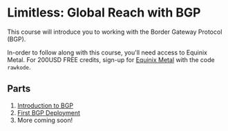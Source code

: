 # Limitless: Global Reach with BGP

This course will introduce you to working with the Border Gateway Protocol (BGP).

In-order to follow along with this course, you'll need access to Equinix Metal. For 200USD FREE credits, sign-up for [Equinix Metal](https://rawkode.academy/metal) with the code `rawkode`.

## Parts

1. [Introduction to BGP](./1-introduction-to-bgp/README.md)
2. [First BGP Deployment](./2-first-bgp-deployment/README.md)
3. More coming soon!
